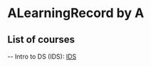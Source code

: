 # ALearningRecord by A
## List of courses
-- Intro to DS (IDS): [IDS](https://stepik.org/course/4852/syllabus)
